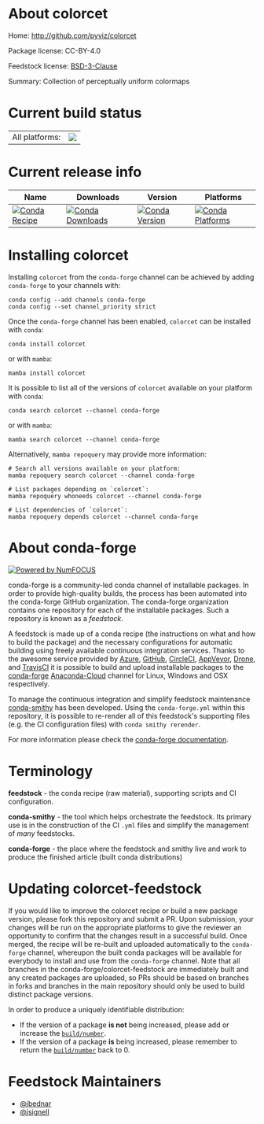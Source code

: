 About colorcet
==============

Home: http://github.com/pyviz/colorcet

Package license: CC-BY-4.0

Feedstock license: [BSD-3-Clause](https://github.com/conda-forge/colorcet-feedstock/blob/main/LICENSE.txt)

Summary: Collection of perceptually uniform colormaps

Current build status
====================


<table><tr><td>All platforms:</td>
    <td>
      <a href="https://dev.azure.com/conda-forge/feedstock-builds/_build/latest?definitionId=5280&branchName=main">
        <img src="https://dev.azure.com/conda-forge/feedstock-builds/_apis/build/status/colorcet-feedstock?branchName=main">
      </a>
    </td>
  </tr>
</table>

Current release info
====================

| Name | Downloads | Version | Platforms |
| --- | --- | --- | --- |
| [![Conda Recipe](https://img.shields.io/badge/recipe-colorcet-green.svg)](https://anaconda.org/conda-forge/colorcet) | [![Conda Downloads](https://img.shields.io/conda/dn/conda-forge/colorcet.svg)](https://anaconda.org/conda-forge/colorcet) | [![Conda Version](https://img.shields.io/conda/vn/conda-forge/colorcet.svg)](https://anaconda.org/conda-forge/colorcet) | [![Conda Platforms](https://img.shields.io/conda/pn/conda-forge/colorcet.svg)](https://anaconda.org/conda-forge/colorcet) |

Installing colorcet
===================

Installing `colorcet` from the `conda-forge` channel can be achieved by adding `conda-forge` to your channels with:

```
conda config --add channels conda-forge
conda config --set channel_priority strict
```

Once the `conda-forge` channel has been enabled, `colorcet` can be installed with `conda`:

```
conda install colorcet
```

or with `mamba`:

```
mamba install colorcet
```

It is possible to list all of the versions of `colorcet` available on your platform with `conda`:

```
conda search colorcet --channel conda-forge
```

or with `mamba`:

```
mamba search colorcet --channel conda-forge
```

Alternatively, `mamba repoquery` may provide more information:

```
# Search all versions available on your platform:
mamba repoquery search colorcet --channel conda-forge

# List packages depending on `colorcet`:
mamba repoquery whoneeds colorcet --channel conda-forge

# List dependencies of `colorcet`:
mamba repoquery depends colorcet --channel conda-forge
```


About conda-forge
=================

[![Powered by
NumFOCUS](https://img.shields.io/badge/powered%20by-NumFOCUS-orange.svg?style=flat&colorA=E1523D&colorB=007D8A)](https://numfocus.org)

conda-forge is a community-led conda channel of installable packages.
In order to provide high-quality builds, the process has been automated into the
conda-forge GitHub organization. The conda-forge organization contains one repository
for each of the installable packages. Such a repository is known as a *feedstock*.

A feedstock is made up of a conda recipe (the instructions on what and how to build
the package) and the necessary configurations for automatic building using freely
available continuous integration services. Thanks to the awesome service provided by
[Azure](https://azure.microsoft.com/en-us/services/devops/), [GitHub](https://github.com/),
[CircleCI](https://circleci.com/), [AppVeyor](https://www.appveyor.com/),
[Drone](https://cloud.drone.io/welcome), and [TravisCI](https://travis-ci.com/)
it is possible to build and upload installable packages to the
[conda-forge](https://anaconda.org/conda-forge) [Anaconda-Cloud](https://anaconda.org/)
channel for Linux, Windows and OSX respectively.

To manage the continuous integration and simplify feedstock maintenance
[conda-smithy](https://github.com/conda-forge/conda-smithy) has been developed.
Using the ``conda-forge.yml`` within this repository, it is possible to re-render all of
this feedstock's supporting files (e.g. the CI configuration files) with ``conda smithy rerender``.

For more information please check the [conda-forge documentation](https://conda-forge.org/docs/).

Terminology
===========

**feedstock** - the conda recipe (raw material), supporting scripts and CI configuration.

**conda-smithy** - the tool which helps orchestrate the feedstock.
                   Its primary use is in the construction of the CI ``.yml`` files
                   and simplify the management of *many* feedstocks.

**conda-forge** - the place where the feedstock and smithy live and work to
                  produce the finished article (built conda distributions)


Updating colorcet-feedstock
===========================

If you would like to improve the colorcet recipe or build a new
package version, please fork this repository and submit a PR. Upon submission,
your changes will be run on the appropriate platforms to give the reviewer an
opportunity to confirm that the changes result in a successful build. Once
merged, the recipe will be re-built and uploaded automatically to the
`conda-forge` channel, whereupon the built conda packages will be available for
everybody to install and use from the `conda-forge` channel.
Note that all branches in the conda-forge/colorcet-feedstock are
immediately built and any created packages are uploaded, so PRs should be based
on branches in forks and branches in the main repository should only be used to
build distinct package versions.

In order to produce a uniquely identifiable distribution:
 * If the version of a package **is not** being increased, please add or increase
   the [``build/number``](https://docs.conda.io/projects/conda-build/en/latest/resources/define-metadata.html#build-number-and-string).
 * If the version of a package **is** being increased, please remember to return
   the [``build/number``](https://docs.conda.io/projects/conda-build/en/latest/resources/define-metadata.html#build-number-and-string)
   back to 0.

Feedstock Maintainers
=====================

* [@jbednar](https://github.com/jbednar/)
* [@jsignell](https://github.com/jsignell/)

